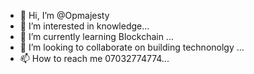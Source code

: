 - 👋 Hi, I’m @Opmajesty
- 👀 I’m interested in knowledge...
- 🌱 I’m currently learning Blockchain ...
- 💞️ I’m looking to collaborate on building technonolgy ...
- 📫 How to reach me 07032774774...

<!---
Opmajesty/Opmajesty is a ✨ special ✨ repository because its `README.md` (this file) appears on your GitHub profile.
You can click the Preview link to take a look at your changes.
--->
